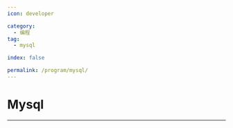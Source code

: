 ```yaml
---
icon: developer

category:
  - 编程
tag:
  - mysql

index: false

permalink: /program/mysql/
---
```


# Mysql

<Catalog base='/program/mysql/' />

---
